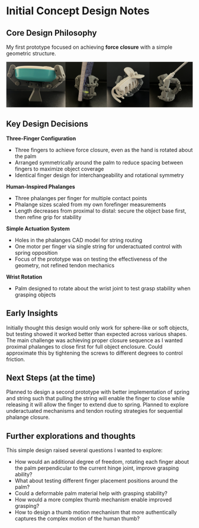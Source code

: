 # Initial Concept Design Notes

## Core Design Philosophy
My first prototype focused on achieving **force closure** with a simple geometric structure.

![Initial test](visuals/images/Initial_Test.png)

## Key Design Decisions

**Three-Finger Configuration**
- Three fingers to achieve force closure, even as the hand is rotated about the palm
- Arranged symmetrically around the palm to reduce spacing between fingers to maximize object coverage
- Identical finger design for interchangeability and rotational symmetry

**Human-Inspired Phalanges**
- Three phalanges per finger for multiple contact points
- Phalange sizes scaled from my own forefinger measurements
- Length decreases from proximal to distal: secure the object base first, then refine grip for stability

**Simple Actuation System**
- Holes in the phalanges CAD model for string routing
- One motor per finger via single string for underactuated control with spring opposition
- Focus of the prototype was on testing the effectiveness of the geometry, not refined tendon mechanics

**Wrist Rotation**
- Palm designed to rotate about the wrist joint to test grasp stability when grasping objects

## Early Insights
Initially thought this design would only work for sphere-like or soft objects, but testing showed it worked better than expected across various shapes. The main challenge was achieving proper closure sequence as I wanted proximal phalanges to close first for full object enclosure. Could approximate this by tightening the screws to different degrees to control friction. 

## Next Steps (at the time)
Planned to design a second prototype with better implementation of spring and string such that pulling the string will enable the finger to close while releasing it will allow the finger to extend due to spring. Planned to explore underactuated mechanisms and tendon routing strategies for sequential phalange closure.

## Further explorations and thoughts
This simple design raised several questions I wanted to explore:

- How would an additional degree of freedom, rotating each finger about the palm perpendicular to the current hinge joint, improve grasping ability?
- What about testing different finger placement positions around the palm?
- Could a deformable palm material help with grasping stability?
- How would a more complex thumb mechanism enable improved grasping?
- How to design a thumb motion mechanism that more authentically captures the complex motion of the human thumb?
